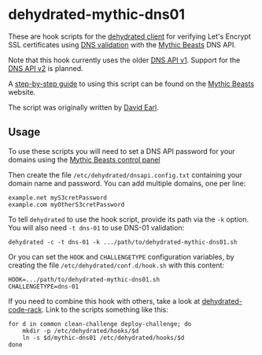 dehydrated-mythic-dns01
=======================

These are hook scripts for the [dehydrated client](https://github.com/lukas2511/dehydrated)
for verifying Let's Encrypt SSL certificates using 
[DNS validation](https://letsencrypt.github.io/acme-spec/#rfc.section.7.4) with the [Mythic Beasts](https://www.mythic-beasts.com) DNS API.

Note that this hook currently uses the older [DNS API v1](https://www.mythic-beasts.com/support/api/dns).  Support for the [DNS API v2](https://www.mythic-beasts.com/support/api/dnsv2) is planned.

A [step-by-step guide](https://www.mythic-beasts.com/support/domains/letsencrypt_dns_01) to using this script can be found on the [Mythic Beasts](https://www.mythic-beasts.com/) website.

The script was originally written by [David Earl](https://github.com/davidearl).

Usage
-----

To use these scripts you will need to set a DNS API password for your domains
using the [Mythic Beasts control panel](https://ctrlpanel.mythic-beasts.com)

Then create the file `/etc/dehydrated/dnsapi.config.txt` containing your domain
name and password. You can add multiple domains, one per line:

````
example.net myS3cretPassword
example.com myOtherS3cretPassword
````

To tell `dehydrated` to use the hook script, provide its path via the `-k`
option. You will also need `-t dns-01` to use DNS-01 validation:

````Shell
dehydrated -c -t dns-01 -k .../path/to/dehydrated-mythic-dns01.sh
````

Or you can set the `HOOK` and `CHALLENGETYPE` configuration variables, by
creating the file `/etc/dehydrated/conf.d/hook.sh` with this content:

````
HOOK=.../path/to/dehydrated-mythic-dns01.sh
CHALLENGETYPE=dns-01
````

If you need to combine this hook with others, take a look at
[dehydrated-code-rack](https://github.com/mythic-beasts/dehydrated-code-rack).
Link to the scripts something like this:

````Shell
for d in common clean-challenge deploy-challenge; do
    mkdir -p /etc/dehydrated/hooks/$d
    ln -s $d/mythic-dns01 /etc/dehydrated/hooks/$d
done
````
